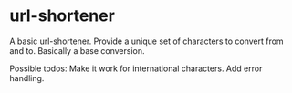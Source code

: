 url-shortener
=============

A basic url-shortener.  Provide a unique set of characters to convert from and to.  Basically a base conversion.

Possible todos: Make it work for international characters.  Add error handling.
